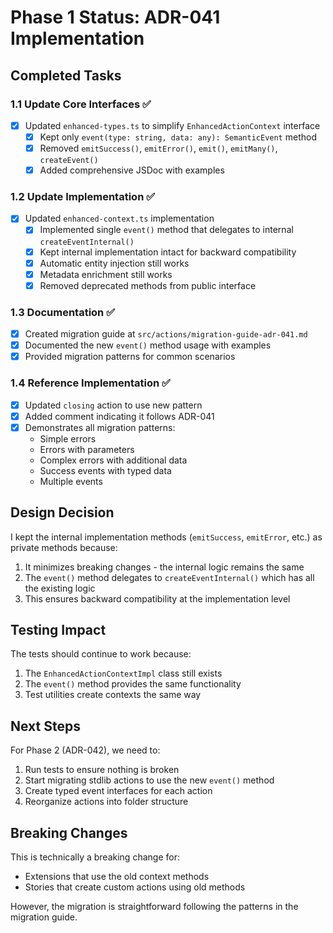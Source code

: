 # Phase 1 Status: ADR-041 Implementation

## Completed Tasks

### 1.1 Update Core Interfaces ✅
- [x] Updated `enhanced-types.ts` to simplify `EnhancedActionContext` interface
  - [x] Kept only `event(type: string, data: any): SemanticEvent` method
  - [x] Removed `emitSuccess()`, `emitError()`, `emit()`, `emitMany()`, `createEvent()`
  - [x] Added comprehensive JSDoc with examples
  
### 1.2 Update Implementation ✅
- [x] Updated `enhanced-context.ts` implementation
  - [x] Implemented single `event()` method that delegates to internal `createEventInternal()`
  - [x] Kept internal implementation intact for backward compatibility
  - [x] Automatic entity injection still works
  - [x] Metadata enrichment still works
  - [x] Removed deprecated methods from public interface

### 1.3 Documentation ✅
- [x] Created migration guide at `src/actions/migration-guide-adr-041.md`
- [x] Documented the new `event()` method usage with examples
- [x] Provided migration patterns for common scenarios

### 1.4 Reference Implementation ✅
- [x] Updated `closing` action to use new pattern
- [x] Added comment indicating it follows ADR-041
- [x] Demonstrates all migration patterns:
  - Simple errors
  - Errors with parameters
  - Complex errors with additional data
  - Success events with typed data
  - Multiple events

## Design Decision

I kept the internal implementation methods (`emitSuccess`, `emitError`, etc.) as private methods because:
1. It minimizes breaking changes - the internal logic remains the same
2. The `event()` method delegates to `createEventInternal()` which has all the existing logic
3. This ensures backward compatibility at the implementation level

## Testing Impact

The tests should continue to work because:
1. The `EnhancedActionContextImpl` class still exists
2. The `event()` method provides the same functionality
3. Test utilities create contexts the same way

## Next Steps

For Phase 2 (ADR-042), we need to:
1. Run tests to ensure nothing is broken
2. Start migrating stdlib actions to use the new `event()` method
3. Create typed event interfaces for each action
4. Reorganize actions into folder structure

## Breaking Changes

This is technically a breaking change for:
- Extensions that use the old context methods
- Stories that create custom actions using old methods

However, the migration is straightforward following the patterns in the migration guide.
